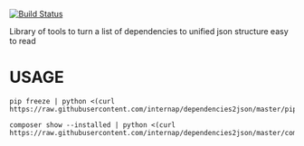 [![Build Status](https://travis-ci.org/internap/dependencies2json.svg?branch=master)](https://travis-ci.org/internap/dependencies2json)

Library of tools to turn a list of dependencies to unified json structure easy to read

USAGE
=====

```
pip freeze | python <(curl https://raw.githubusercontent.com/internap/dependencies2json/master/pip_dependencies2json.py)

composer show --installed | python <(curl https://raw.githubusercontent.com/internap/dependencies2json/master/composer_dependencies2json.py)
```
